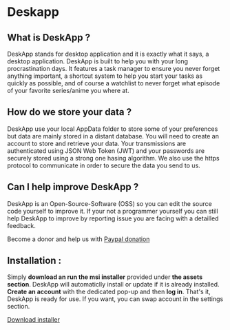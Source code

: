 # Deskapp

What is DeskApp ?
------

DeskApp stands for desktop application and it is exactly what it says, 
a desktop application. DeskApp is built to help you with your long procrastination days.
It features a task manager to ensure you never forget anything important, 
a shortcut system to help you start your tasks as quickly as possible, 
and of course a watchlist to never forget what episode of your favorite series/anime you where at.


How do we store your data ?
------

DeskApp use your local AppData folder to store some of your preferences but data are mainly stored in a distant database.
You will need to create an account to store and retrieve your data.
Your transmissions are authenticated using JSON Web Token (JWT) and your passwords are securely stored using a strong one hasing algorithm. 
We also use the https protocol to communicate in order to secure the data you send to us.

Can I help improve DeskApp ?
------

DeskApp is an Open-Source-Software (OSS) so you can edit the source code yourself to improve it.
If your not a programmer yourself you can still help DeskApp to improve by reporting issue you are facing with a detailled feedback.

Become a donor and help us with [Paypal donation](https://www.paypal.com/cgi-bin/webscr?cmd=_s-xclick&hosted_button_id=JD6AHXBX3QKHW&source=url)

Installation : 
------

Simply **download an run the msi installer** provided under **the assets section**. DeskApp will automaticlly install or update if it is already installed.
**Create an account** with the dedicated pop-up and then **log in**. That's it, DeskApp is ready for use. If you want, you can swap account in the settings section.

[Download installer](../../releases)
